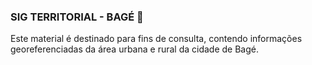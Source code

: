 ### SIG TERRITORIAL - BAGÉ 👋
Este material é destinado para fins de consulta, contendo informações georeferenciadas da área urbana e rural da cidade de Bagé.
<!--
**GeoDataBase/GeoDataBase** is a ✨ _special_ ✨ repository because its `README.md` (this file) appears on your GitHub profile.

 
-->
